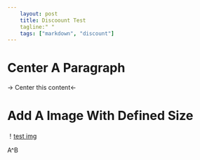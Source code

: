 ```yaml
---
    layout: post
    title: Discoount Test
    tagline:" "
    tags: ["markdown", "discount"]
---
```

Center A Paragraph
===

-> Center this content<-

Add A Image With Defined Size
===
！[test img]("http://tp3.sinaimg.cn/1519047170/180/40009342150/0")

A^B

